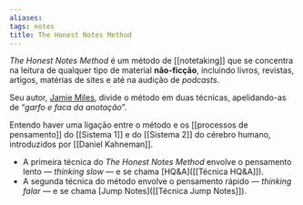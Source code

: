 ```yaml
---
aliases: 
tags: notes
title: The Honest Notes Method
---
```


*The Honest Notes Method* é um método de [[notetaking]] que se concentra na leitura de qualquer tipo de material **não-ficção**, incluindo livros, revistas, artigos, matérias de sites e até na audição de *podcasts*.

Seu autor, [Jamie Miles](https://twitter.com/JamoeMills), divide o método em duas técnicas, apelidando-as de “*garfo e faca da anotação*”.

Entendo haver uma ligação entre o método e os [[processos de pensamento]] do [[Sistema 1]] e do [[Sistema 2]] do cérebro humano, introduzidos por [[Daniel Kahneman]].
- A primeira técnica do *The Honest Notes Method* envolve o pensamento lento — *thinking slow* — e se chama [HQ&A]([[Técnica HQ&A]]).
- A segunda técnica do método envolve o pensamento rápido — *thinking falar* — e se chama [Jump Notes]([[Técnica Jump Notes]]).